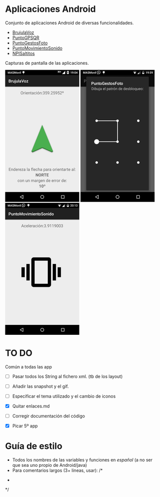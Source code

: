 # Aplicaciones Android

Conjunto de aplicaciones Android de diversas funcionalidades.

 - [BrujulaVoz](https://github.com/ranea/AppsAndroid/tree/master/BrujulaVoz)
 - [PuntoGPSQR](https://github.com/ranea/AppsAndroid/tree/master/PuntoGPSQR)
 - [PuntoGestosFoto](https://github.com/ranea/AppsAndroid/tree/master/PuntoGestosFoto)
 - [PuntoMovimientoSonido](https://github.com/ranea/AppsAndroid/tree/master/PuntoMovimientoSonido)
 - [NPISaltitos](https://github.com/ranea/AppsAndroid/tree/master/NPISaltitos)

Capturas de pantalla de las aplicaciones.

![BrujulaVoz](BrujulaVoz/snapshot/snapshot3.png)
![PuntoGestosFoto](PuntoGestosFoto/snapshot/snapshot3.png)
![PuntoMovimientoSonido](PuntoMovimientoSonido/snapshot/snapshot1.png)

# TO DO

Común a todas las app

* [ ] Pasar todos los String al fichero xml. (tb de los layout)
* [ ] Añadir las snapshot y el gif.
* [ ] Especificar el tema utilizado y el cambio de iconos
* [x] Quitar enlaces.md
* [ ] Corregir documentación del código


* [x] Picar 5º app

# Guía de estilo

- Todos los nombres de las variables y funciones en *español* (a no ser que sea uno propio de Android/java)
- Para comentarios largos (3+ lineas, usar):
/*
 *
 */
